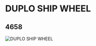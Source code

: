 # DUPLO SHIP WHEEL
## 4658
![DUPLO SHIP WHEEL](https://lc-www-live-s.legocdn.com/media/bricks/5/2/4299241.jpg)